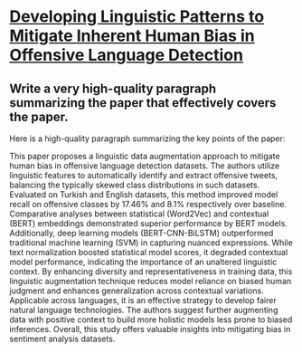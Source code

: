 # [Developing Linguistic Patterns to Mitigate Inherent Human Bias in   Offensive Language Detection](https://arxiv.org/abs/2312.01787)

## Write a very high-quality paragraph summarizing the paper that effectively covers the paper.

 Here is a high-quality paragraph summarizing the key points of the paper:

This paper proposes a linguistic data augmentation approach to mitigate human bias in offensive language detection datasets. The authors utilize linguistic features to automatically identify and extract offensive tweets, balancing the typically skewed class distributions in such datasets. Evaluated on Turkish and English datasets, this method improved model recall on offensive classes by 17.46% and 8.1% respectively over baseline. Comparative analyses between statistical (Word2Vec) and contextual (BERT) embeddings demonstrated superior performance by BERT models. Additionally, deep learning models (BERT-CNN-BiLSTM) outperformed traditional machine learning (SVM) in capturing nuanced expressions. While text normalization boosted statistical model scores, it degraded contextual model performance, indicating the importance of an unaltered linguistic context. By enhancing diversity and representativeness in training data, this linguistic augmentation technique reduces model reliance on biased human judgment and enhances generalization across contextual variations. Applicable across languages, it is an effective strategy to develop fairer natural language technologies. The authors suggest further augmenting data with positive context to build more holistic models less prone to biased inferences. Overall, this study offers valuable insights into mitigating bias in sentiment analysis datasets.
